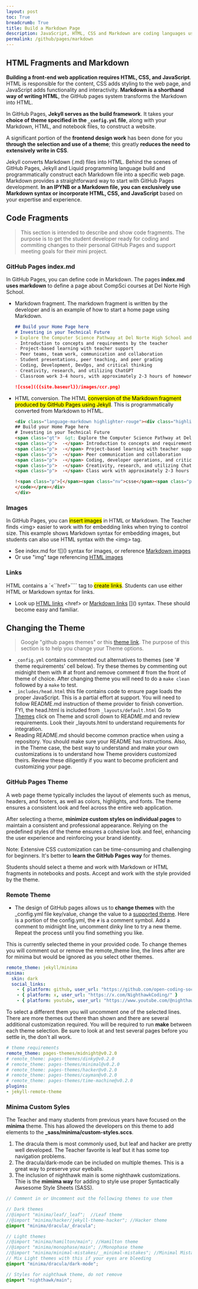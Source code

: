 ```yaml
---
layout: post
toc: True
breadcrumb: True
title: Build a Markdown Page
description: JavaScript, HTML, CSS and Markdown are coding languages used by bloggers when developing in the GitHub Pages system. By using these languages, student developers can add functionality to their GitHub pages site.
permalink: /github/pages/markdown
---
```


## HTML Fragments and Markdown

**Building a front-end web application requires HTML, CSS, and JavaScript**. HTML is responsible for the content, CSS adds styling to the web page, and JavaScript adds functionality and interactivity.  **Markdown is a shorthand way of writing HTML**, the GitHub pages system transforms the Markdown into HTML.

In GitHub Pages, **Jekyll serves as the build framework**. It takes your **choice of theme specified in the `_config.yml` file**, along with your Markdown, HTML, and notebook files, to construct a website.

A significant portion of the **frontend design work** has been done for you **through the selection and use of a theme**; this greatly **reduces the need to extensively write in CSS**.

Jekyll converts Markdown (.md) files into HTML. Behind the scenes of GitHub Pages, Jekyll and Liquid programming language build and programmatically construct each Markdown file into a specific web page. Markdown provides a straightforward way to start with GitHub Pages development. **In an IPYNB or a Markdown file, you can exclusively use Markdown syntax or incorporate HTML, CSS, and JavaScript** based on your expertise and experience.


## Code Fragments

> This section is intended to describe and show code fragments.  The purpose is to get the student developer ready for coding and commiting changes to their personal GitHub Pages and support meeting goals for their mini project.

### GitHub Pages index.md

In GitHub Pages, you can define code in Markdown. The pages **index.md uses markdown** to define a page about CompSci courses at Del Norte High School.

- Markdown fragment. The markdown fragment is written by the developer and is an example of how to start a home page using Markdown.

    ```markdown
    ## Build your Home Page here 
    # Investing in your Technical Future
    > Explore the Computer Science Pathway at Del Norte High School and invest in your technical skills. All Del Norte CompSci classes are designed to provide a real-world development experience. Class time includes tech talks (lectures), peer collaboration, communication with teachers, critical thinking while coding, and creativity in projects. Grading is focused on time invested, participation with peers, and engagement in learning.
    - Introduction to concepts and requirements by the teacher
    - Project-based learning with teacher support
    - Peer teams, team work, communication and collaboration
    - Student presentations, peer teaching, and peer grading
    - Coding, Development, DevOps, and critical thinking
    - Creativity, research, and utilizing ChatGPT
    - Classroom work 3-4 hours, with approximately 2-3 hours of homework per week

    ![csse]({{site.baseurl}}/images/ccr.png)
    ```

- HTML conversion.  The HTML <mark>conversion of the Markdown fragment produced by GitHub Pages using Jekyll</mark>. This is programmatically converted from Markdown to HTML.

    ```html
    <div class="language-markdown highlighter-rouge"><div class="highlight"><pre class="highlight"><code>  
    ## Build your Home Page here 
    # Investing in your Technical Future
    <span class="gt">  &gt; Explore the Computer Science Pathway at Del Norte High School and invest in your technical skills. All Del Norte CompSci classes are designed to provide a real-world development experience. Class time includes tech talks (lectures), peer collaboration, communication with teachers, critical thinking while coding, and creativity in projects. Grading is focused on time invested, participation with peers, and engagement in learning.</span>
    <span class="p">  -</span> Introduction to concepts and requirements by the teacher
    <span class="p">  -</span> Project-based learning with teacher support
    <span class="p">  -</span> Peer communication and collaboration
    <span class="p">  -</span> Coding, developer operations, and critical thinking
    <span class="p">  -</span> Creativity, research, and utilizing ChatGPT
    <span class="p">  -</span> Class work with approximately 2-3 hours of homework per week

    !<span class="p">[</span><span class="nv">csse</span><span class="p">](</span><span class="sx">/teacher/images/ccr.png</span><span class="p">)</span>
    </code></pre></div>    
    </div>
    ```

### Images

In GitHub Pages, you can <mark>insert images</mark> in HTML or Markdown.  The Teacher finds \<img\> easier to work with for embedding links when trying to control size.  This example shows Markdown syntax for embedding images, but students can also use HTML syntax with the \<img\> tag.

- See index.md for !\[\]\(\) syntax for images, or reference [Markdown images](https://www.markdownguide.org/basic-syntax/#images-1)
- Or use "img" tage referencing [HTML images](https://www.w3schools.com/html/html_images.asp)

### Links

HTML contains a `<``href>```` tag to <mark>create links</mark>. Students can use either HTML or Markdown syntax for links.

- Look up [HTML links](https://www.w3schools.com/html/html_links.asp) \<href\> or [Markdown links](https://www.markdownguide.org/basic-syntax/#links) \[\]\(\) syntax.  These should become easy and familiar.



## Changing the Theme
> Google "github pages themes"  or this [theme link](https://pages.github.com/themes/).   The purpose of this section is to help you change your Theme options.
- ```_config.yml``` contains commented out alternatives to themes (see '# theme requirements' cell below).  Try these themes by commenting out midnight them with # at front and remove comment # from the front of theme of choice.  After changing theme you will need to do a `make clean`  followed by a `make` to test.
-  ```_includes/head.html``` this file contains code to ensure page loads the proper JavaScript.  This is a partial effort at support.  You will need to follow README.md instruction of theme provider to finish convertion. FYI, the head.html is included from ```_layouts/default.html```  Go to [Themes](https://pages.github.com/themes/)  click on Theme and scroll down to README.md and review requirements.  Look their _layouts.html to understand requirements for integration.
- Reading README.md should become common practice when using a repository.  You should make sure your README has instructions.  Also, in the Theme case, the best way to understand and make your own customizations is to understand how Theme providers customized theirs.  Review these diligently if you want to become proficient and customizing your page.


### GitHub Pages Theme

A web page theme typically includes the layout of elements such as menus, headers, and footers, as well as colors, highlights, and fonts. The theme ensures a consistent look and feel across the entire web application.

After selecting a theme, **minimize custom styles on individual pages** to maintain a consistent and professional appearance. Relying on the predefined styles of the theme ensures a cohesive look and feel, enhancing the user experience and reinforcing your brand identity.

Note: Extensive CSS customization can be time-consuming and challenging for beginners. It's better to **learn the GitHub Pages way** for themes. 

Students should select a theme and work with Markdown or HTML fragments in notebooks and posts. Accept and work with the style provided by the theme.


### Remote Theme

- The design of GitHub pages allows us to **change themes** with the _config.yml file key/value, change the value to a [supported theme](https://pages.github.com/themes/).  Here is a portion of the config.yml, the ```#``` is a comment symbol.  Add a comment to midnight line, uncomment dinky line to try a new theme. Repeat the process until you find something you like. 

This is currently selected theme in your provided code.  To change themes you will comment out or remove the remote_theme line, the lines after are for minima but would be ignored as you select other themes.

```yml
remote_theme: jekyll/minima
minima:
  skin: dark
  social_links:
    - { platform: github, user_url: "https://github.com/open-coding-society"}
    - { platform: x, user_url: "https://x.com/NighthawkCoding/" }
    - { platform: youtube, user_url: "https://www.youtube.com/@nighthawkcodingsociety2868" }      
```

To select a different them you will uncomment one of the selected lines.  There are more themes out there than shown and there are several additional customization required.  You will be required to run **make** between each theme selection.  Be sure to look at and test several pages before you settle in, the don't all work.

```yml
# theme requirements
remote_theme: pages-themes/midnight@v0.2.0
# remote_theme: pages-themes/dinky@v0.2.0
# remote_theme: pages-themes/minimal@v0.2.0
# remote_theme: pages-themes/hacker@v0.2.0
# remote_theme: pages-themes/cayman@v0.2.0
# remote_theme: pages-themes/time-machine@v0.2.0
plugins:
- jekyll-remote-theme
```


### Minima Custom Syles

The Teacher and many students from previous years have focused on the **minima** theme.  This has allowed the developers on this theme to add elements to the **_sass/minima/custom-styles.sccs**.

1. The dracula them is most commonly used, but leaf and hacker are pretty well developed.  The Teacher favorite is leaf but it has some top navigation problems.
2. The dracula/dark-mode can be included on multiple themes.  This is a great way to preserve your eyeballs.
3. The inclusion of nighthawk main is some nighthawk customizations.   Thie is the **mimima way** for adding to style use proper Syntactically Awsesome Style Sheets (SASS).

```scss
// Comment in or Uncomment out the following themes to use them 

// Dark themes
//@import "minima/leaf/_leaf";  //Leaf theme
//@import "minima/hacker/jekyll-theme-hacker"; //Hacker theme 
@import "minima/dracula/_dracula";

// Light themes
//@import "minima/hamilton/main"; //Hamilton theme
//@import "minima/monophase/main"; //Monophase theme 
//@import "minima/minimal-mistakes/__minimal-mistakes"; //Minimal Mistakes theme 
// Mix Light themes with this if your eyes are bleeding 
@import "minima/dracula/dark-mode";

// Styles for nighthawk theme, do not remove
@import "nighthawk/main";
```
